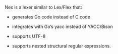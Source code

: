 Nex is a lexer similar to Lex/Flex that:

- generates Go code instead of C code

- integrates with Go’s yacc instead of YACC/Bison

- supports UTF-8

- supports nested structural regular expressions.

